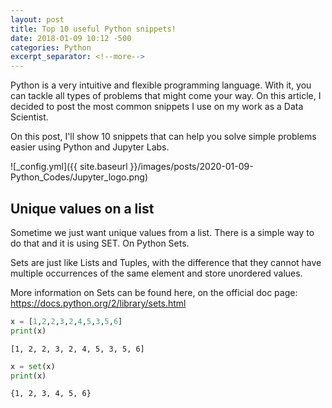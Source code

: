 ```yaml
---
layout: post
title: Top 10 useful Python snippets!
date: 2018-01-09 10:12 -500
categories: Python
excerpt_separator: <!--more-->
---
```


Python is a very intuitive and flexible programming language. With it, you can tackle all types of problems that might come your way. On this article, I decided to post the most common snippets I use on my work as a Data Scientist.
<!--more-->

On this post, I'll show 10 snippets that can help you solve simple problems easier using Python and Jupyter Labs.

![_config.yml]({{ site.baseurl }}/images/posts/2020-01-09-Python_Codes/Jupyter_logo.png)

## Unique values on a list

Sometime we just want unique values from a list. There is a simple way to do that and it is using SET. On Python Sets.

Sets are just like Lists and Tuples, with the difference that they cannot have multiple occurrences of the same element and store unordered values.

More information on Sets can be found here, on the official doc page: https://docs.python.org/2/library/sets.html

``` python
x = [1,2,2,3,2,4,5,3,5,6]
print(x)
```

    [1, 2, 2, 3, 2, 4, 5, 3, 5, 6]

``` python
x = set(x)
print(x)
```

    {1, 2, 3, 4, 5, 6}
